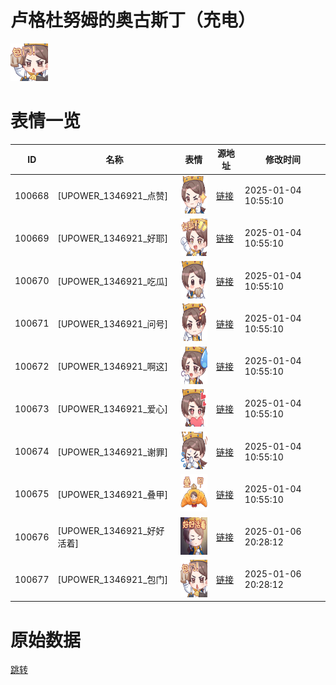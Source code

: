 # 卢格杜努姆的奥古斯丁（充电）

<img src="./cover.png" height="60" alt="cover" />

# 表情一览

|ID|名称|表情|源地址|修改时间|
|----|----|----|----|----|
|100668|[UPOWER_1346921_点赞]|<img src="./pic/100668_%5BUPOWER_1346921_点赞%5D.png" height="60" alt="点赞"/>|[链接](https://i0.hdslb.com/bfs/garb/1f554a2a193285b358c7b3964e54cad357e64247.png)|2025-01-04 10:55:10|
|100669|[UPOWER_1346921_好耶]|<img src="./pic/100669_%5BUPOWER_1346921_好耶%5D.png" height="60" alt="好耶"/>|[链接](https://i0.hdslb.com/bfs/garb/1d9f91028c48ef13536b23085f43c660c6205ebf.png)|2025-01-04 10:55:10|
|100670|[UPOWER_1346921_吃瓜]|<img src="./pic/100670_%5BUPOWER_1346921_吃瓜%5D.png" height="60" alt="吃瓜"/>|[链接](https://i0.hdslb.com/bfs/garb/15d93ca2c84797adea4dca4138c63dccb67e3d69.png)|2025-01-04 10:55:10|
|100671|[UPOWER_1346921_问号]|<img src="./pic/100671_%5BUPOWER_1346921_问号%5D.png" height="60" alt="问号"/>|[链接](https://i0.hdslb.com/bfs/garb/dd61dac6186ffe3b45b7271f2fd48a756ecdfcc0.png)|2025-01-04 10:55:10|
|100672|[UPOWER_1346921_啊这]|<img src="./pic/100672_%5BUPOWER_1346921_啊这%5D.png" height="60" alt="啊这"/>|[链接](https://i0.hdslb.com/bfs/garb/4cf73b9a5a6fd43caad46952f4d26ef3967ee8a0.png)|2025-01-04 10:55:10|
|100673|[UPOWER_1346921_爱心]|<img src="./pic/100673_%5BUPOWER_1346921_爱心%5D.png" height="60" alt="爱心"/>|[链接](https://i0.hdslb.com/bfs/garb/08381f9a5da762c140402eae0718c5fe09441c3a.png)|2025-01-04 10:55:10|
|100674|[UPOWER_1346921_谢罪]|<img src="./pic/100674_%5BUPOWER_1346921_谢罪%5D.png" height="60" alt="谢罪"/>|[链接](https://i0.hdslb.com/bfs/garb/35467f76903ae1bc5352de03a7a0c1b5f56cfc5d.png)|2025-01-04 10:55:10|
|100675|[UPOWER_1346921_叠甲]|<img src="./pic/100675_%5BUPOWER_1346921_叠甲%5D.png" height="60" alt="叠甲"/>|[链接](https://i0.hdslb.com/bfs/garb/c41a10eae3744062de04e4bed2d96393fecb2e0a.png)|2025-01-04 10:55:10|
|100676|[UPOWER_1346921_好好活着]|<img src="./pic/100676_%5BUPOWER_1346921_好好活着%5D.png" height="60" alt="好好活着"/>|[链接](https://i0.hdslb.com/bfs/garb/0dfbb0197356d8d8594c9eb689eb6680eeef261c.png)|2025-01-06 20:28:12|
|100677|[UPOWER_1346921_包门]|<img src="./pic/100677_%5BUPOWER_1346921_包门%5D.png" height="60" alt="包门"/>|[链接](https://i0.hdslb.com/bfs/garb/bd39c42012535738064efa39b2e8970329ca3863.png)|2025-01-06 20:28:12|

# 原始数据

[跳转](./raw.json)

